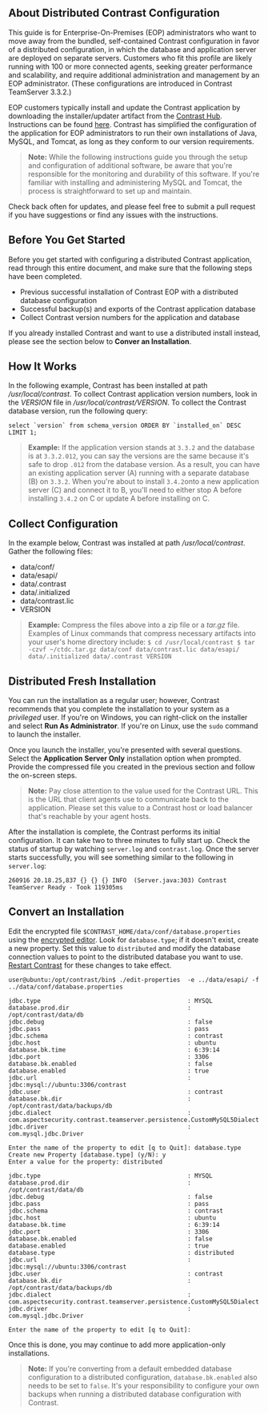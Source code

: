 <!--
title: "Configuring Contrast as a Distributed Deployment"
description: "Instructions for configuring TeamServer in a distributed fashion by separating the application/container from the database."
tags: "installation setup EOP distributed configuration database scalability"
-->

## About Distributed Contrast Configuration 
This guide is for Enterprise-On-Premises (EOP) administrators who want to move away from the bundled, self-contained Contrast configuration in favor of a distributed configuration, in which the database and application server are deployed on separate servers. Customers who fit this profile are likely running with 100 or more connected agents, seeking greater performance and scalability, and require additional administration and management by an EOP administrator. (These configurations are introduced in Contrast TeamServer 3.3.2.) 

EOP customers typically install and update the Contrast application by downloading the installer/updater artifact from the [Contrast Hub](https://hub.contrastsecurity.com). Instructions can be found [here](installation-setupinstall.html#download).
Contrast has simplified the configuration of the application for EOP administrators to run their own installations of Java, MySQL, and Tomcat, as long as they conform to our version requirements.

> **Note:** While the following instructions guide you through the setup and configuration of additional software, be aware that you're responsible for the monitoring and durability of this software. If you're familiar with installing and administering MySQL and Tomcat, the process is straightforward to set up and maintain. 

Check back often for updates, and please feel free to submit a pull request if you have suggestions or find any issues with the instructions.   

## Before You Get Started

Before you get started with configuring a distributed Contrast application, read through this entire document, and make sure that the following steps have been completed.

* Previous successful installation of Contrast EOP with a distributed database configuration
* Successful backup(s) and exports of the Contrast application database
* Collect Contrast version numbers for the application and database 

If you already installed Contrast and want to use a distributed install instead, please see the section below to **Conver an Installation**. 

## How It Works

In the following example, Contrast has been installed at path */usr/local/contrast*. To collect Contrast application version numbers, look in the *VERSION* file in */usr/local/contrast/VERSION*. To collect the Contrast database version, run the following query: 

```
select `version` from schema_version ORDER BY `installed_on` DESC LIMIT 1;
``` 
> **Example:** 
> If the application version stands at `3.3.2` and the database is at `3.3.2.012`, you can say the versions are the same because it's safe to drop `.012` from the database version. As a result, you can have an existing application server (A) running with a separate database (B) on `3.3.2`. When you're about to install `3.4.2`onto a new application server (C) and connect it to B, you'll need to either stop A before installing `3.4.2` on C or update A before installing on C. 


## Collect Configuration 

In the example below, Contrast was installed at path */usr/local/contrast*. Gather the following files:

* data/conf/
* data/esapi/
* data/.contrast
* data/.initialized
* data/contrast.lic
* VERSION

> **Example:** Compress the files above into a zip file or a *tar.gz* file. Examples of Linux commands that compress necessary artifacts into your user's home directory include:
	```
	$ cd /usr/local/contrast
	$ tar -czvf ~/ctdc.tar.gz data/conf data/contrast.lic data/esapi/ data/.initialized data/.contrast VERSION
	```

## Distributed Fresh Installation 

You can run the installation as a regular user; however, Contrast recommends that you complete the installation to your system as a *privileged* user. If you're on Windows, you can right-click on the installer and select **Run As Administrator**. If you're on Linux, use the `sudo` command to launch the installer.

Once you launch the installer, you're presented with several questions. Select the **Application Server Only** installation option when prompted. Provide the compressed file you created in the previous section and follow the on-screen steps.

> **Note:** Pay close attention to the value used for the Contrast URL. This is the URL that client agents use to communicate back to the application. Please set this value to a Contrast host or load balancer that's reachable by your agent hosts. 

After the installation is complete, the Contrast performs its initial configuration. It can take two to three minutes to fully start up. Check the status of startup by watching `server.log` and `contrast.log`. Once the server starts successfully, you will see something similar to the following in `server.log`:

```
260916 20.18.25,837 {} {} {} INFO  (Server.java:303) Contrast TeamServer Ready - Took 119305ms
```

## Convert an Installation

Edit the encrypted file `$CONTRAST_HOME/data/conf/database.properties` using the [encrypted editor](installation-setupconfig.html#encrypt). Look for `database.type`; if it doesn't exist, create a new property. Set this value to `distributed` and modify the database connection values to point to the distributed database you want to use. [Restart Contrast](installation-setupinstall.html#restart) for these changes to take effect.  

```
user@ubuntu:/opt/contrast/bin$ ./edit-properties  -e ../data/esapi/ -f ../data/conf/database.properties

jdbc.type                                         : MYSQL
database.prod.dir                                 : /opt/contrast/data/db
jdbc.debug                                        : false
jdbc.pass                                         : pass
jdbc.schema                                       : contrast
jdbc.host                                         : ubuntu
database.bk.time                                  : 6:39:14
jdbc.port                                         : 3306
database.bk.enabled                               : false
database.enabled                                  : true
jdbc.url                                          : jdbc:mysql://ubuntu:3306/contrast
jdbc.user                                         : contrast
database.bk.dir                                   : /opt/contrast/data/backups/db
jdbc.dialect                                      : com.aspectsecurity.contrast.teamserver.persistence.CustomMySQL5Dialect
jdbc.driver                                       : com.mysql.jdbc.Driver

Enter the name of the property to edit [q to Quit]: database.type
Create new Property [database.type] (y/N): y
Enter a value for the property: distributed

jdbc.type                                         : MYSQL
database.prod.dir                                 : /opt/contrast/data/db
jdbc.debug                                        : false
jdbc.pass                                         : pass
jdbc.schema                                       : contrast
jdbc.host                                         : ubuntu
database.bk.time                                  : 6:39:14
jdbc.port                                         : 3306
database.bk.enabled                               : false
database.enabled                                  : true
database.type                                     : distributed
jdbc.url                                          : jdbc:mysql://ubuntu:3306/contrast
jdbc.user                                         : contrast
database.bk.dir                                   : /opt/contrast/data/backups/db
jdbc.dialect                                      : com.aspectsecurity.contrast.teamserver.persistence.CustomMySQL5Dialect
jdbc.driver                                       : com.mysql.jdbc.Driver

Enter the name of the property to edit [q to Quit]:
```

Once this is done, you may continue to add more application-only installations. 


>**Note:** If you're converting from a default embedded database configuration to a distributed configuration, `database.bk.enabled` also needs to be set to `false`. It's your responsibility to configure your own backups when running a distributed database configuration with Contrast.




